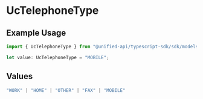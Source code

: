 # UcTelephoneType

## Example Usage

```typescript
import { UcTelephoneType } from "@unified-api/typescript-sdk/sdk/models/shared";

let value: UcTelephoneType = "MOBILE";
```

## Values

```typescript
"WORK" | "HOME" | "OTHER" | "FAX" | "MOBILE"
```